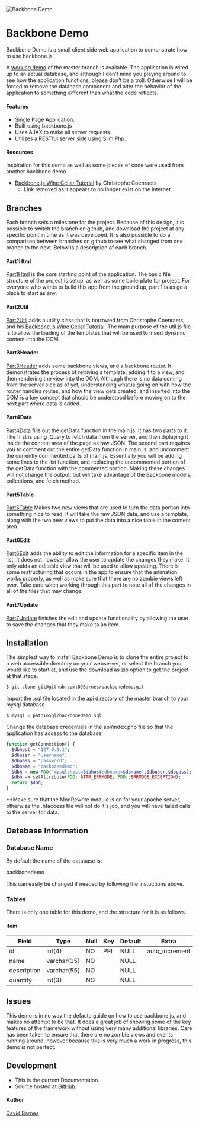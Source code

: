 <img src="https://backbonejs.org/docs/images/backbone.png" alt="Backbone Demo" />

Backbone Demo
=============

Backbone Demo is a small client side web application to demonstrate how to use backbone.js

A [working demo](https://backbonedemo.barnesbrothers.net) of the master branch is available.
The application is wired up to an actual database, and although I don't mind you playing around to see how the application functions, please don't be a troll. Otherwise I will be forced to remove the database component and alter the behavior of the application to something different than what the code reflects.

#### Features

* Single Page Application.
* Built using backbone.js
* Uses AJAX to make all server requests.
* Utilizes a RESTful server side using [Slim Php](http://www.slimframework.com/).

#### Resources

Inspiration for this demo as well as some pieces of code were used from another backbone demo.

* [Backbone.js Wine Cellar Tutorial](#) by Christophe Coenraets
  * Link removed as it appears to no longer exist on the internet.

Branches
--------
Each branch sets a milestone for the project. Because of this design, it
is possible to switch the branch on github, and download the project at
any specific point in time as it was developed. It is also possible to
do a comparison between branches on github to see what changed from one
branch to the next. Below is a description of each branch.

#### Part1Html

[Part1Html](https://github.com/DJBarnes/backbonedemo/tree/part1html) is the core starting point of the application. The basic
file structure of the project is setup, as well as some boilerplate for
project. For everyone who wants to build this app from the ground up,
part 1 is as go a place to start as any.

#### Part2Util

[Part2Util](https://github.com/DJBarnes/backbonedemo/tree/part2util) adds a utility class that is borrowed from Christophe
Coenraets, and his [Backbone.js Wine Cellar Tutorial](http://coenraets.org/blog/2011/12/backbone-js-wine-cellar-tutorial-part-1-getting-started/). The main purpose of the util.js file is to allow the loading of the templates that will be used to insert dynamic content into the DOM.

#### Part3Header

[Part3Header](https://github.com/DJBarnes/backbonedemo/tree/part3header) adds some backbone views, and a backbone router. It
demonstrates the process of retriving a template, adding it to a view,
and then rendering the view into the DOM. Although there is no data
coming from the server side as of yet, understanding what is going on
with how the router handles routes, and how the view gets created, and
inserted into the DOM is a key concept that should be understood before
moving on to the next part where data is added.

#### Part4Data

[Part4Data](https://github.com/DJBarnes/backbonedemo/tree/part4data) fills out the getData function in the main.js. It has two
parts to it. The first is using jQuery to fetch data from the server,
and then diplaying it inside the content area of the page as raw JSON.
The second part requires you to comment out the entire getData function
in main.js, and uncomment the currently commented parts of main.js.
Essentially you will be adding some lines to the list function, and
replacing the uncommented portion of the getData function with the
commented portion. Making these changes will not change the output, but
will take advantage of the Backbone models, collections, and fetch
method.

#### Part5Table

[Part5Table](https://github.com/DJBarnes/backbonedemo/tree/part5table) Makes two new views that are used to turn the data
portion into something nice to read. It will take the raw JSON data, and
use a template, along with the two new views to put the data into a nice
table in the content area.

#### Part6Edit

[Part6Edit](https://github.com/DJBarnes/backbonedemo/tree/part6edit) adds the ability to edit the information for a specific
item in the list. It does not however allow the user to update the
changes they make. It only adds an editable view that will be used to
allow updating. There is some restructuring that occurs in the app to
ensure that the animation works properly, as well as make sure that
there are no zombie views left over. Take care when working through this
part to note all of the changes in all of the files that may change.

#### Part7Update

[Part7Update](https://github.com/DJBarnes/backbonedemo/tree/part7update) finishes the edit and update functionality by allowing
the user to save the changes that they make to an item.

Installation
------------

The simplest way to install Backbone Demo is to clone the entire project to a web accessible directory on your webserver, or select the branch you would like to start at, and use the download as zip option to get the project at that stage.

```bash
$ git clone git@github.com:DJBarnes/backbonedemo.git
```

Import the .sql file located in the api directory of the master branch to your mysql database

```bash
$ mysql < pathToSql/backbonedemo.sql
```

Change the database credentials in the api/index.php file so that the
application has access to the database:

```php
function getConnection() {
  $dbhost = "127.0.0.1";
  $dbuser = "username";
  $dbpass = "password";
  $dbname = "backbonedemo";
  $dbh = new PDO("mysql:host=$dbhost;dbname=$dbname",$dbuser,$dbpass);
  $dbh -> setAttribute(PDO::ATTR_ERRMODE, PDO::ERRMODE_EXCEPTION);
  return $dbh;
}
```
**Make sure that the ModRewrite module is on for your apache server,
otherwise the .htaccess file will not do it's job, and you will have
failed calls to the server for data.

## Database Information
### Database Name
By default the name of the database is:

backbonedemo

This can easily be changed if needed by following the instuctions above.

### Tables

There is only one table for this demo, and the structure for it is as follows.

#### item

| Field               | Type             | Null | Key | Default             | Extra          |
|---------------------|------------------|------|-----|---------------------|----------------|
| id                  | int(4)           | NO   | PRI | NULL                | auto_increment |
| name                | varchar(15)      | NO   |     | NULL                |                |
| description         | varchar(55)      | NO   |     | NULL                |                |
| quantity            | int(3)           | NO   |     | NULL                |                |

Issues
------

This demo is in no way the defacto guide on how to use backbone.js, and
makes no attempt to be that. It does a great job of showing some of the
key features of the framework without using very many additional libraries.
Care has been taken to ensure that there are no zombie views and events
running around, however because this is very much a work in progress,
this demo is not perfect.

Development
-----------

* This is the current Documentation.
* Source hosted at [GitHub](https://github.com/DJBarnes/backbonedemo).

#### Author

[David Barnes](https://github.com/DJBarnes)
